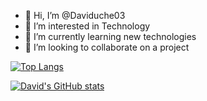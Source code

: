 - 👋 Hi, I’m @Daviduche03
- 👀 I’m interested in Technology
- 🌱 I’m currently learning new technologies
- 💞️ I’m looking to collaborate on a project


[![Top Langs](https://github-readme-stats-git-masterrstaa-rickstaa.vercel.app/api/top-langs/?username=daviduche03)](https://github.com/anuraghazra/github-readme-stats)

[![David's GitHub stats](https://github-readme-stats.vercel.app/api/top-langs?username=daviduche03&hide=html&theme=algolia&show_icons=true)](https://github.com/daviduche03)

